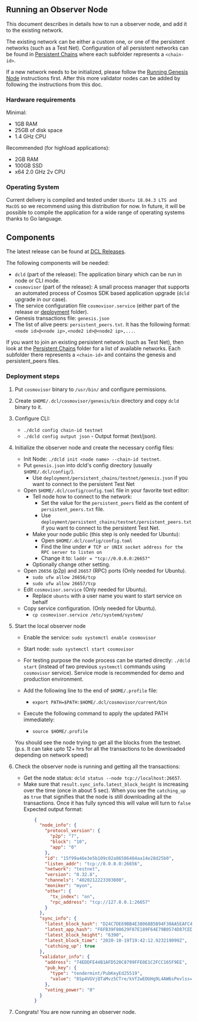 ## Running an Observer Node

This document describes in details how to run a observer node, and add it to the existing network.

The existing network can be either a custom one, or one of the persistent networks (such as a Test Net).
Configuration of all persistent networks can be found in [Persistent Chains](../deployment/persistent_chains)
where each subfolder represents a `<chain-id>`.

If a new network needs to be initialized, please follow the [Running Genesis Node](running-genesis-node.md)
instructions first. After this more validator nodes can be added by following the instructions from this doc. 
 

### Hardware requirements

Minimal:
- 1GB RAM
- 25GB of disk space
- 1.4 GHz CPU

Recommended (for highload applications):
- 2GB RAM
- 100GB SSD
- x64 2.0 GHz 2v CPU

### Operating System

Current delivery is compiled and tested under `Ubuntu 18.04.3 LTS and MacOS` so we recommend using this distribution for now. In future, it will be possible to compile the application for a wide range of operating systems thanks to Go language.

## Components

The latest release can be found at [DCL Releases](https://github.com/zigbee-alliance/distributed-compliance-ledger/releases).

The following components will be needed:

* `dcld` (part of the release): The application binary which can be run in node or CLI mode.
* `cosmovisor` (part of the release): A small process manager that supports an automated process of Cosmos SDK based application upgrade (`dcld` upgrade in our case).
* The service configuration file `cosmovisor.service` 
(either part of the release or [deployment](https://github.com/zigbee-alliance/distributed-compliance-ledger/deployment) folder).    
* Genesis transactions file: `genesis.json`
* The list of alive peers: `persistent_peers.txt`. It has the following format: `<node id>@<node ip>,<node2 id>@<node2 ip>,...`.

If you want to join an existing persistent network (such as Test Net), then look at the [Persistent Chains](../deployment/persistent_chains)
folder for a list of available networks. Each subfolder there represents a `<chain-id>` 
and contains the genesis and persistent_peers files. 

### Deployment steps

1. Put `cosmovisor` binary to `/usr/bin/` and configure permissions.

2. Create `$HOME/.dcl/cosmovisor/genesis/bin` directory and copy `dcld` binary to it.

3. Configure CLI:
    * `./dcld config chain-id testnet`
    * `./dcld config output json` - Output format (text/json).

4. Initialize the observer node and create the necessary config files:
    * Init Node: `./dcld init <node name> --chain-id testnet`.
    * Put `genesis.json` into dcld's config directory (usually `$HOME/.dcl/config/`).
        * Use `deployment/persistent_chains/testnet/genesis.json` if you want to connect to the persistent Test Net
    * Open `$HOME/.dcl/config/config.toml` file in your favorite text editor:
        * Tell node how to connect to the network:
            * Set the value for the `persistent_peers` field as the content of `persistent_peers.txt` file.
            * Use `deployment/persistent_chains/testnet/persistent_peers.txt` if you want to connect to the persistent Test Net.
        * Make your node public (this step is only needed for Ubuntu):
            * Open `$HOME/.dcl/config/config.toml`
            * Find the line under `# TCP or UNIX socket address for the RPC server to listen on`
            * Change it to: `laddr = "tcp://0.0.0.0:26657"`
        * Optionally change other setting.
    * Open `26656` (p2p) and `26657` (RPC) ports (Only needed for Ubuntu). 
        * `sudo ufw allow 26656/tcp`
        * `sudo ufw allow 26657/tcp`
    * Edit `cosmovisor.service` (Only needed for Ubuntu).
        * Replace `ubuntu` with a user name you want to start service on behalf
    * Copy service configuration. (Only needed for Ubuntu).
        * `cp cosmovisor.service /etc/systemd/system/`


5. Start the local observer node
   * Enable the service: `sudo systemctl enable cosmovisor`
   * Start node: `sudo systemctl start cosmovisor`
   * For testing purpose the node process can be started directly: `./dcld start` (instead of two previous `systemctl` commands using `cosmovisor` service).
   Service mode is recommended for demo and production environment.

   * Add the following line to the end of `$HOME/.profile` file:
      * `export PATH=$PATH:$HOME/.dcl/cosmovisor/current/bin`
   * Execute the following command to apply the updated PATH immediately:
      * `source $HOME/.profile`

   You should see the node trying to get all the blocks from the testnet. (p.s. It can take upto 12+ hrs for all the transactions to be downloaded depending on network speed)


6. Check the observer node is running and getting all the transactions:

    * Get the node status: `dcld status --node tcp://localhost:26657`.
    * Make sure that `result.sync_info.latest_block_height` is increasing over the time (once in about 5 sec). When you see the `catching_up` as `true` that signifies that the node is still downloading all the transactions. Once it has fully synced this will value will turn to `false`
       Expected output format: 
        ```json
            {
              "node_info": {
                "protocol_version": {
                  "p2p": "7",
                  "block": "10",
                  "app": "0"
                },
                "id": "15f99a46e3e5b109c02a86586484aa14e28d25b0",
                "listen_addr": "tcp://0.0.0.0:26656",
                "network": "testnet",
                "version": "0.32.8",
                "channels": "4020212223303800",
                "moniker": "myon",
                "other": {
                  "tx_index": "on",
                  "rpc_address": "tcp://127.0.0.1:26657"
                }
              },
              "sync_info": {
                "latest_block_hash": "D24C7DE69BB4E38068B5B94F30AA5EAFC4BE8EDE3064BE34FE34DBD8634DB8B5",
                "latest_app_hash": "F6FB39F80629F87E189F64E79B0574D87CEDFAEF80FD34AF4D3250604B471F90",
                "latest_block_height": "6390",
                "latest_block_time": "2020-10-19T19:42:12.923219099Z",
                "catching_up": true
              },
              "validator_info": {
                "address": "74EDDFE44B1AFD520C8799FFE0E1C2FCC165F9EE",
                "pub_key": {
                  "type": "tendermint/PubKeyEd25519",
                  "value": "8Sp4VGVjQTaMvz5CTre/kVf2wEOUHg9L4AW6sPevlss="
                },
                "voting_power": "0"
              }
            }
        ```
    
7. Congrats! You are now running an observer node.
